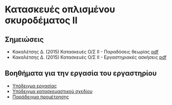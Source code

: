 # Κατασκευές οπλισμένου σκυροδέματος II

## Σημειώσεις

* Κακαλέτσης Δ. (2015) Κατασκευές Ο/Σ ΙΙ - Παραδόσεις θεωρίας [pdf](notes/beton2_theory.pdf)
* Κακαλέτσης Δ. (2015) Κατασκευές Ο/Σ ΙΙ - Εργαστηριακές ασκήσεις [pdf](notes/beton2_lab.pdf)


## Βοηθήματα για την εργασία του εργαστηρίου

* [Υπόδειγμα εργασίας](betonii_ypodeigma.pdf)
* [Υπόδειγμα κατασκευαστικού σχεδίου](betonii_sxedio.pdf)
* [Παράδειγμα προμέτρησης](betonii_prometrisi.xlsx)

